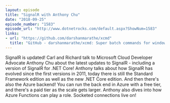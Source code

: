 ```yaml
---
layout: episode
title: "SignalR with Anthony Chu"
date: "2018-09-25"
episode_number: "1583"
episode_url: "http://www.dotnetrocks.com/default.aspx?ShowNum=1583"
links:
- url: "https://github.com/darshanmarathe/xcmd"
  title: "GitHub - darshanmarathe/xcmd: Super batch commands for windows"
---
```


SignalR is updated! Carl and Richard talk to Microsoft Cloud Developer Advocate Anthony Chu about the latest updates to SignalR - including a version of SignalR for .NET Core! Anthony talks about how SignalR has evolved since the first versions in 2011, today there is still the Standard Framework edition as well as the new .NET Core edition. And then there's also the Azure backend! You can run the back end in Azure with a free tier, and there's a paid tier as the scale gets larger. Anthony also dives into how Azure Functions can play a role. Socketed connections live on!
